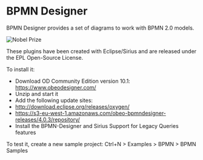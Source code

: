 # BPMN Designer

BPMN Designer provides a set of diagrams to work with BPMN 2.0 models.

![Nobel Prize](images/NobelPrize.png)

These plugins have been created with Eclipse/Sirius and are released under the EPL Open-Source License.

To install it:

- Download OD Community Edition version 10.1: https://www.obeodesigner.com/
- Unzip and start it
- Add the following update sites:
- http://download.eclipse.org/releases/oxygen/
- https://s3-eu-west-1.amazonaws.com/obeo-bpmndesigner-releases/4.0.3/repository/
- Install the BPMN-Designer and Sirius Support for Legacy Queries features

To test it, create a new sample project: Ctrl+N > Examples > BPMN > BPMN Samples
